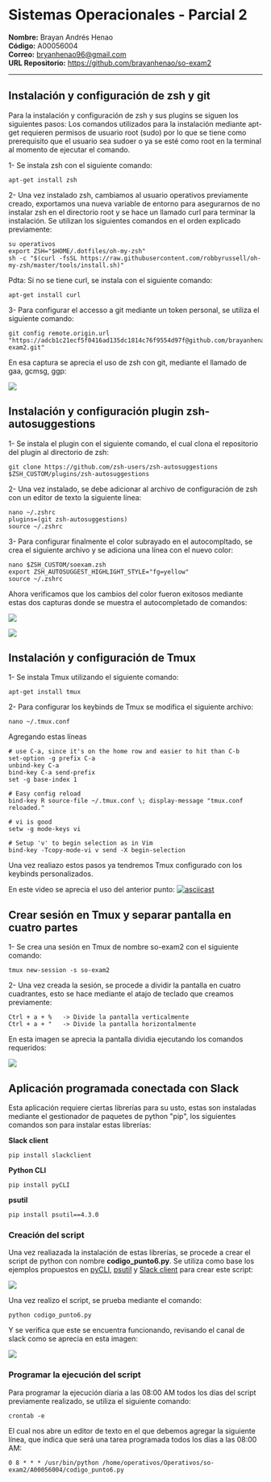 # Sistemas Operacionales - Parcial 2
**Nombre:** Brayan Andrés Henao  
**Código:** A00056004  
**Correo:** bryanhenao96@gmail.com  
**URL Repositorio:** https://github.com/brayanhenao/so-exam2
___

## Instalación y configuración de zsh y git
Para la instalación y configuración de zsh y sus plugins se siguen los siguientes pasos:
Los comandos utilizados para la instalación mediante apt-get requieren permisos de usuario root (sudo) por lo que se tiene como prerequisito que el usuario sea sudoer o ya se esté como root en la terminal al momento de ejecutar el comando.

1- Se instala zsh con el siguiente comando:
```console
apt-get install zsh
```

2- Una vez instalado zsh, cambiamos al usuario operativos previamente creado, exportamos una nueva variable de entorno para asegurarnos de no instalar zsh en el directorio root y se hace un llamado curl para terminar la instalación. Se utilizan los siguientes comandos en el orden explicado previamente:
```console
su operativos
export ZSH="$HOME/.dotfiles/oh-my-zsh"
sh -c "$(curl -fsSL https://raw.githubusercontent.com/robbyrussell/oh-my-zsh/master/tools/install.sh)"
```
Pdta: Si no se tiene curl, se instala con el siguiente comando:
```console
apt-get install curl
```

3- Para configurar el accesso a git mediante un token personal, se utiliza el siguiente comando:
```console
git config remote.origin.url "https://adcb1c21ecf5f0416ad135dc1814c76f9554d97f@github.com/brayanhenao/so-exam2.git"
```

En esa captura se aprecia el uso de zsh con git, mediante el llamado de gaa, gcmsg, ggp:

![](images/commit_zsh.png)


## Instalación y configuración plugin zsh-autosuggestions

1- Se instala el plugin con el siguiente comando, el cual clona el repositorio del plugin al directorio de zsh:
```console
git clone https://github.com/zsh-users/zsh-autosuggestions $ZSH_CUSTOM/plugins/zsh-autosuggestions
```

2- Una vez instalado, se debe adicionar al archivo de configuración de zsh con un editor de texto la siguiente línea:
```console
nano ~/.zshrc
plugins=(git zsh-autosuggestions)
source ~/.zshrc
```

3- Para configurar finalmente el color subrayado en el autocompltado, se crea el siguiente archivo y se adiciona una línea con el nuevo color:
```console
nano $ZSH_CUSTOM/soexam.zsh
export ZSH_AUTOSUGGEST_HIGHLIGHT_STYLE="fg=yellow"
source ~/.zshrc
```

Ahora verificamos que los cambios del color fueron exitosos mediante estas dos capturas donde se muestra el autocompletado de comandos:

![](images/zsh_customcolor.png)

![](images/zsh_customcolor2.png)

## Instalación y configuración de Tmux

1- Se instala Tmux utilizando el siguiente comando:
```console
apt-get install tmux
```
2- Para configurar los keybinds de Tmux se modifica el siguiente archivo:
```console
nano ~/.tmux.conf
```
Agregando estas líneas
```
# use C-a, since it's on the home row and easier to hit than C-b
set-option -g prefix C-a
unbind-key C-a
bind-key C-a send-prefix
set -g base-index 1

# Easy config reload
bind-key R source-file ~/.tmux.conf \; display-message "tmux.conf reloaded."

# vi is good
setw -g mode-keys vi

# Setup 'v' to begin selection as in Vim
bind-key -Tcopy-mode-vi v send -X begin-selection
```
Una vez realiazo estos pasos ya tendremos Tmux configurado con los keybinds personalizados.

En este video se aprecia el uso del anterior punto:
[![asciicast](https://asciinema.org/a/179538.png)](https://asciinema.org/a/179538)

## Crear sesión en Tmux y separar pantalla en cuatro partes
1- Se crea una sesión en Tmux de nombre so-exam2 con el siguiente comando:
```console
tmux new-session -s so-exam2
```

2- Una vez creada la sesión, se procede a dividir la pantalla en cuatro cuadrantes, esto se hace mediante el atajo de teclado que creamos previamente:
```
Ctrl + a + %   -> Divide la pantalla verticalmente
Ctrl + a + "   -> Divide la pantalla horizontalmente
```

En esta imagen se aprecia la pantalla dividia ejecutando los comandos requeridos:

![](images/tmux_4.png)

## Aplicación programada conectada con Slack
Esta aplicación requiere ciertas librerías para su usto, estas son instaladas mediante el gestionador de paquetes de python "pip", los siguientes comandos son para instalar estas librerías:

**Slack client**
```console
pip install slackclient
```
**Python CLI**
```console
pip install pyCLI
```

**psutil**
```console
pip install psutil==4.3.0
```

### Creación del script
Una vez realiazada la instalación de estas librerías, se procede a crear el script de python con nombre **codigo_punto6.py**. Se utiliza como base los ejemplos propuestos en [pyCLI](https://pythonhosted.org/pyCLI/), [psutil](https://pypi.python.org/pypi/psutil/4.3.0) y [Slack client](https://github.com/slackapi/python-slackclient) para crear este script:

![](images/codigo_punto6.png)


Una vez realizo el script, se prueba mediante el comando:

```console
python codigo_punto6.py
```

Y se verifica que este se encuentra funcionando, revisando el canal de slack como se aprecia en esta imagen:

![](images/slack_test.png)


### Programar la ejecución del script
Para programar la ejecución díaria a las 08:00 AM todos los días del script previamente realizado, se utiliza el siguiente comando:

```console
crontab -e
```

El cual nos abre un editor de texto en el que debemos agregar la siguiente línea, que indica que será una tarea programada todos los días a las 08:00 AM:
```
0 8 * * * /usr/bin/python /home/operativos/Operativos/so-exam2/A00056004/codigo_punto6.py
```


